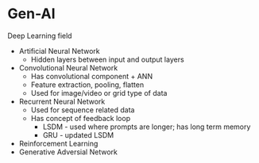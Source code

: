 # Gen-AI

Deep Learning field
 - Artificial Neural Network
   - Hidden layers between input and output layers   
 - Convolutional Neural Network
   - Has convolutional component + ANN
   - Feature extraction, pooling, flatten
   - Used for image/video or grid type of data 
 - Recurrent Neural Network
   - Used for sequence related data
   - Has concept of feedback loop
     - LSDM - used where prompts are longer; has long term memory
     - GRU - updated LSDM
 - Reinforcement Learning 
 - Generative Adversial Network

